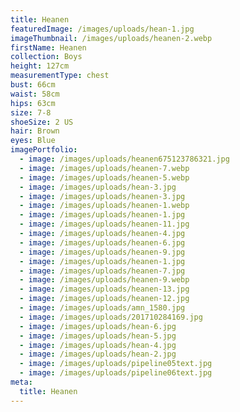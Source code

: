 ```yaml
---
title: Heanen
featuredImage: /images/uploads/hean-1.jpg
imageThumbnail: /images/uploads/heanen-2.webp
firstName: Heanen
collection: Boys
height: 127cm
measurementType: chest
bust: 66cm
waist: 58cm
hips: 63cm
size: 7-8
shoeSize: 2 US
hair: Brown
eyes: Blue
imagePortfolio:
  - image: /images/uploads/heanen675123786321.jpg
  - image: /images/uploads/heanen-7.webp
  - image: /images/uploads/heanen-5.webp
  - image: /images/uploads/hean-3.jpg
  - image: /images/uploads/heanen-3.jpg
  - image: /images/uploads/heanen-1.webp
  - image: /images/uploads/heanen-1.jpg
  - image: /images/uploads/heanen-11.jpg
  - image: /images/uploads/heanen-4.jpg
  - image: /images/uploads/heanen-6.jpg
  - image: /images/uploads/heanen-9.jpg
  - image: /images/uploads/heanen-1.jpg
  - image: /images/uploads/heanen-7.jpg
  - image: /images/uploads/heanen-9.webp
  - image: /images/uploads/heanen-13.jpg
  - image: /images/uploads/heanen-12.jpg
  - image: /images/uploads/amn_1580.jpg
  - image: /images/uploads/201710284169.jpg
  - image: /images/uploads/hean-6.jpg
  - image: /images/uploads/hean-5.jpg
  - image: /images/uploads/hean-4.jpg
  - image: /images/uploads/hean-2.jpg
  - image: /images/uploads/pipeline05text.jpg
  - image: /images/uploads/pipeline06text.jpg
meta:
  title: Heanen
---
```


